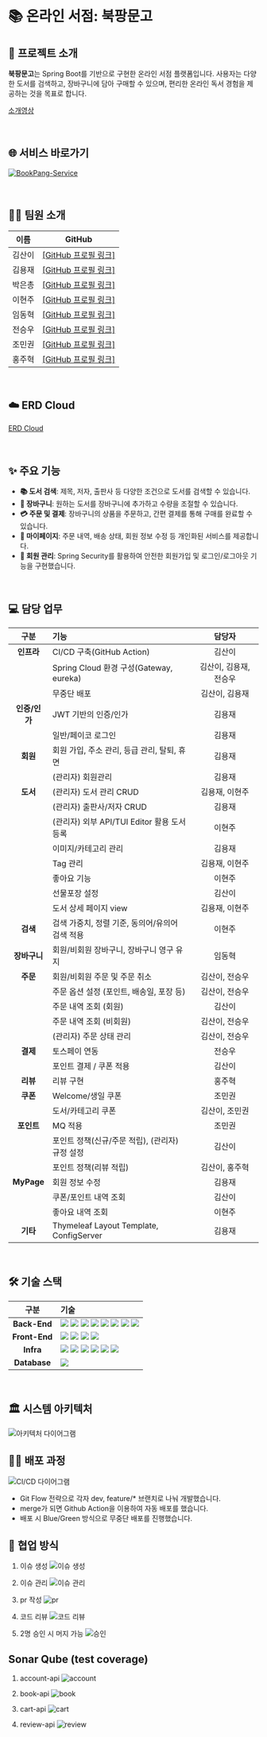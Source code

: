 # 📚 온라인 서점: 북팡문고

## 📑 프로젝트 소개

**북팡문고**는 Spring Boot를 기반으로 구현한 온라인 서점 플랫폼입니다. 사용자는 다양한 도서를 검색하고, 장바구니에 담아 구매할 수 있으며, 편리한 온라인 독서 경험을 제공하는 것을 목표로 합니다.

[소개영상](https://youtu.be/Lw5iJl-2kV0)

<br>

## 🌐 서비스 바로가기

[![BookPang-Service](https://img.shields.io/badge/북팡문고%20바로가기-4285F4?style=for-the-badge)](https://nhn-team04.shop/)

<br>

## 🧑‍💻 팀원 소개

| 이름 | GitHub |
| :--: | :--: |
| 김산이 | [[GitHub 프로필 링크]](https://github.com/sanikani) |
| 김용재 | [[GitHub 프로필 링크]](https://github.com/flashdragon) |
| 박은총 | [[GitHub 프로필 링크]](https://github.com/parkeunchong) |
| 이현주 | [[GitHub 프로필 링크]](https://github.com/jucie333) |
| 임동혁 | [[GitHub 프로필 링크]](https://github.com/ehdgur123) |
| 전승우 | [[GitHub 프로필 링크]](https://github.com/tmddn7475) |
| 조민권 | [[GitHub 프로필 링크]](https://github.com/chomk1227) |
| 홍주혁 | [[GitHub 프로필 링크]](https://github.com/juhyeok0418) |

<br>

## ☁️ ERD Cloud
[ERD Cloud](https://www.erdcloud.com/d/Y4mbeHscnyNuhq5Zg)

<br>

## ✨ 주요 기능

* **📚 도서 검색**: 제목, 저자, 출판사 등 다양한 조건으로 도서를 검색할 수 있습니다.
* **🛒 장바구니**: 원하는 도서를 장바구니에 추가하고 수량을 조절할 수 있습니다.
* **💳 주문 및 결제**: 장바구니의 상품을 주문하고, 간편 결제를 통해 구매를 완료할 수 있습니다.
* **👤 마이페이지**: 주문 내역, 배송 상태, 회원 정보 수정 등 개인화된 서비스를 제공합니다.
* **🔐 회원 관리**: Spring Security를 활용하여 안전한 회원가입 및 로그인/로그아웃 기능을 구현했습니다.

<br>

## 💻 담당 업무

| 구분 | 기능 | 담당자 |
| :---: | :--- | :---: |
| **인프라** | CI/CD 구축(GitHub Action) | 김산이 |
| | Spring Cloud 환경 구성(Gateway, eureka) | 김산이, 김용재, 전승우 |
| | 무중단 배포 | 김산이, 김용재 |
| **인증/인가** | JWT 기반의 인증/인가 | 김용재 |
| | 일반/페이코 로그인 | 김용재 |
| **회원** | 회원 가입, 주소 관리, 등급 관리, 탈퇴, 휴면 | 김용재 |
| | (관리자) 회원관리 | 김용재 |
| **도서** | (관리자) 도서 관리 CRUD | 김용재, 이현주 |
| | (관리자) 출판사/저자 CRUD | 김용재 |
| | (관리자) 외부 API/TUI Editor 활용 도서 등록 | 이현주 |
| | 이미지/카테고리 관리 | 김용재 |
| | Tag 관리 | 김용재, 이현주 |
| | 좋아요 기능 | 이현주 |
| | 선물포장 설정 | 김산이 |
| | 도서 상세 페이지 view | 김용재, 이현주 |
| **검색** | 검색 가중치, 정렬 기준, 동의어/유의어 검색 적용 | 이현주 |
| **장바구니** | 회원/비회원 장바구니, 장바구니 영구 유지 | 임동혁 |
| **주문** | 회원/비회원 주문 및 주문 취소 | 김산이, 전승우 |
| | 주문 옵션 설정 (포인트, 배송일, 포장 등) | 김산이, 전승우 |
| | 주문 내역 조회 (회원) | 김산이 |
| | 주문 내역 조회 (비회원) | 김산이, 전승우 |
| | (관리자) 주문 상태 관리 | 김산이, 전승우 |
| **결제** | 토스페이 연동 | 전승우 |
| | 포인트 결제 / 쿠폰 적용 | 김산이 |
| **리뷰** | 리뷰 구현 | 홍주혁 |
| **쿠폰** | Welcome/생일 쿠폰 | 조민권 |
| | 도서/카테고리 쿠폰 | 김산이, 조민권 |
| **포인트** | MQ 적용 | 조민권 |
| | 포인트 정책(신규/주문 적립), (관리자) 규정 설정 | 김산이 |
| | 포인트 정책(리뷰 적립) | 김산이, 홍주혁 |
| **MyPage** | 회원 정보 수정 | 김용재 |
| | 쿠폰/포인트 내역 조회 | 김산이 |
| | 좋아요 내역 조회 | 이현주 |
| **기타** | Thymeleaf Layout Template, ConfigServer | 김용재 |

<br>

## 🛠️ 기술 스택

| 구분 | 기술 |
| :---: | :--- |
| **Back-End** | <img src="https://img.shields.io/badge/Java-007396?style=for-the-badge&logo=java&logoColor=white"> <img src="https://img.shields.io/badge/Spring_Boot-6DB33F?style=for-the-badge&logo=spring-boot&logoColor=white"> <img src="https://img.shields.io/badge/Spring_Security-6DB33F?style=for-the-badge&logo=spring-security&logoColor=white"> <img src="https://img.shields.io/badge/Spring_Cloud-6DB33F?style=for-the-badge&logo=spring&logoColor=white"> <img src="https://img.shields.io/badge/JPA-007396?style=for-the-badge&logo=hibernate&logoColor=white"> <img src="https://img.shields.io/badge/QueryDSL-0099CC?style=for-the-badge&logo=codeforces&logoColor=white"> <img src="https://img.shields.io/badge/Maven-C71A36?style=for-the-badge&logo=apache-maven&logoColor=white"> <img src="https://img.shields.io/badge/JWT-000000?style=for-the-badge&logo=jsonwebtokens&logoColor=white"> |
| **Front-End** | <img src="https://img.shields.io/badge/Thymeleaf-005F0F?style=for-the-badge&logo=thymeleaf&logoColor=white"> <img src="https://img.shields.io/badge/HTML5-E34F26?style=for-the-badge&logo=html5&logoColor=white"> <img src="https://img.shields.io/badge/CSS3-1572B6?style=for-the-badge&logo=css3&logoColor=white"> <img src="https://img.shields.io/badge/JavaScript-F7DF1E?style=for-the-badge&logo=javascript&logoColor=black"> |
| **Infra** | <img src="https://img.shields.io/badge/Elasticsearch-005571?style=for-the-badge&logo=elasticsearch&logoColor=white"> <img src="https://img.shields.io/badge/RabbitMQ-FF6600?style=for-the-badge&logo=rabbitmq&logoColor=white"> <img src="https://img.shields.io/badge/Redis-DC382D?style=for-the-badge&logo=redis&logoColor=white"> <img src="https://img.shields.io/badge/MinIO-CF2A2A?style=for-the-badge&logo=min.io&logoColor=white"> <img src="https://img.shields.io/badge/Nginx-009639?style=for-the-badge&logo=nginx&logoColor=white"> <img src="https://img.shields.io/badge/GitHub_Actions-2088FF?style=for-the-badge&logo=github-actions&logoColor=white"> |
| **Database** | <img src="https://img.shields.io/badge/MySQL-4479A1?style=for-the-badge&logo=mysql&logoColor=white"> |

<br>

## 🏛️ 시스템 아키텍처

![아키텍처 다이어그램](../System-Architecture.png)


## 🧑‍💻 배포 과정

![CI/CD 다이어그램](../cicd.png)

- Git Flow 전략으로 각자 dev, feature/* 브랜치로 나눠 개발했습니다.
- merge가 되면 Github Action을 이용하여 자동 배포를 했습니다.
- 배포 시 Blue/Green 방식으로 무중단 배포를 진행했습니다.

## 🤝 협업 방식

1. 이슈 생성
![이슈 생성](../createIssue.png)

2. 이슈 관리
![이슈 관리](../issue.png)

3. pr 작성
![pr](../pr.png)

4. 코드 리뷰
![코드 리뷰](../codereview.png)

5. 2명 승인 시 머지 가능
![승인](../approve.png)


## Sonar Qube (test coverage)
1. account-api
![account](../account_test.png)


2. book-api
![book](../book_test.png)


3. cart-api
![cart](../cart_test.png)


4. review-api
![review](../review_test.png)



